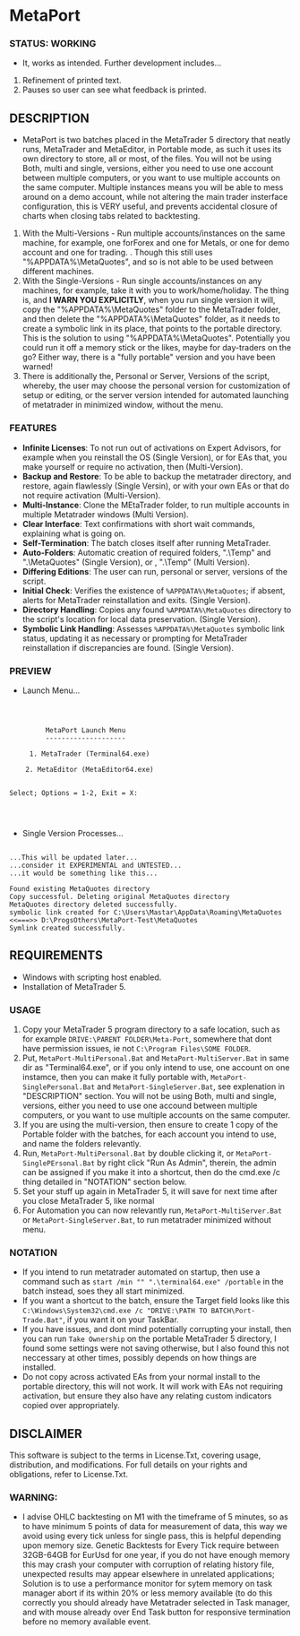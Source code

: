# MetaPort

### STATUS: WORKING
- It, works as intended. Further development includes...
1. Refinement of printed text.
2. Pauses so user can see what feedback is printed.

## DESCRIPTION
- MetaPort is two batches placed in the MetaTrader 5 directory that neatly runs, MetaTrader and MetaEditor, in Portable mode, as such it uses its own directory to store, all or most, of the files. You will not be using Both, multi and single, versions, either you need to use one account between multiple computers, or you want to use multiple accounts on the same computer. Multiple instances means you will be able to mess around on a demo account, while not altering the main trader insterface configuration, this is VERY useful, and prevents accidental closure of charts when closing tabs related to backtesting. 
1. With the Multi-Versions - Run multiple accounts/instances on the same machine, for example, one forForex and one for Metals, or one for demo account and one for trading. . Though this still uses "%APPDATA%\MetaQuotes\", and so is not able to be used between different machines.
2. With the Single-Versions - Run single accounts/instances on any machines, for example, take it with you to work/home/holiday. The thing is, and **I WARN YOU EXPLICITLY**, when you run single version it will, copy the "%APPDATA%\MetaQuotes\" folder to the MetaTrader folder, and then delete the "%APPDATA%\MetaQuotes\" folder, as it needs to create a symbolic link in its place, that points to the portable directory. This is the solution to using "%APPDATA%\MetaQuotes\". Potentially you could run it off a memory stick or the likes, maybe for day-traders on the go? Either way, there is a "fully portable" version and you have been warned!
3. There is additionally the, Personal or Server, Versions of the script, whereby, the user may choose the personal version for customization of setup or editing, or the server version intended for automated launching of metatrader in minimized window, without the menu.

### FEATURES
- **Infinite Licenses**: To not run out of activations on Expert Advisors, for example when you reinstall the OS (Single Version), or for EAs that, you make yourself or require no activation, then (Multi-Version).
- **Backup and Restore**: To be able to backup the metatrader directory, and restore, again flawlessly (Single Versin), or with your own EAs or that do not require activation (Multi-Version).
- **Multi-Instance**: Clone the MEtaTrader folder, to run multiple accounts in multiple Metatrader windows (Multi Version).
- **Clear Interface**: Text confirmations with short wait commands, explaining what is going on.
- **Self-Termination**: The batch closes itself after running MetaTrader.
- **Auto-Folders**: Automatic creation of required folders, ".\Temp" and ".\MetaQuotes" (Single Version), or , ".\Temp" (Multi Version).
- **Differing Editions**: The user can run, personal or server, versions of the script.
- **Initial Check**: Verifies the existence of `%APPDATA%\MetaQuotes`; if absent, alerts for MetaTrader reinstallation and exits. (Single Version).
- **Directory Handling**: Copies any found `%APPDATA%\MetaQuotes` directory to the script's location for local data preservation. (Single Version).
- **Symbolic Link Handling**: Assesses `%APPDATA%\MetaQuotes` symbolic link status, updating it as necessary or prompting for MetaTrader reinstallation if discrepancies are found. (Single Version).

### PREVIEW
- Launch Menu...
```



         MetaPort Launch Menu
         --------------------

     1. MetaTrader (Terminal64.exe)

    2. MetaEditor (MetaEditor64.exe)


Select; Options = 1-2, Exit = X:




```
- Single Version Processes...
```

...This will be updated later...
...consider it EXPERIMENTAL and UNTESTED...
...it would be something like this...

Found existing MetaQuotes directory
Copy successful. Deleting original MetaQuotes directory
MetaQuotes directory deleted successfully.
symbolic link created for C:\Users\Mastar\AppData\Roaming\MetaQuotes <<===>> D:\ProgsOthers\MetaPort-Test\MetaQuotes
Symlink created successfully.

```

## REQUIREMENTS
- Windows with scripting host enabled.
- Installation of MetaTrader 5.

### USAGE
1. Copy your MetaTrader 5 program directory to a safe location, such as for example `DRIVE:\PARENT FOLDER\Meta-Port`, somewhere that dont have permission issues, ie not `C:\Program Files\SOME FOLDER`.
2. Put, `MetaPort-MultiPersonal.Bat` and `MetaPort-MultiServer.Bat` in same dir as "Terminal64.exe", or if you only intend to use, one account on one instamce, then you can make it fully portable with, `MetaPort-SinglePersonal.Bat` and `MetaPort-SingleServer.Bat`, see explenation in "DESCRIPTION" section. You will not be using Both, multi and single, versions, either you need to use one accound between multiple computers, or you want to use multiple accounts on the same computer.
3. If you are using the multi-version, then ensure to create 1 copy of the Portable folder with the batches, for each account you intend to use, and name the folders relevantly.
4. Run, `MetaPort-MultiPersonal.Bat` by double clicking it, or `MetaPort-SinglePErsonal.Bat` by right click "Run As Admin", therein, the admin can be assigned if you make it into a shortcut, then do the cmd.exe /c thing detailed in "NOTATION" section below.
5. Set your stuff up again in MetaTrader 5, it will save for next time after you close MetaTrader 5, like normal
6. For Automation you can now relevantly run, `MetaPort-MultiServer.Bat` or `MetaPort-SingleServer.Bat`, to run metatrader minimized without menu.

### NOTATION
- If you intend to run metatrader automated on startup, then use a command such as `start /min "" ".\terminal64.exe" /portable` in the batch instead, soes they all start minimized. 
- If you want a shortcut to the batch, ensure the Target field looks like this `C:\Windows\System32\cmd.exe /c "DRIVE:\PATH TO BATCH\Port-Trade.Bat"`, if you want it on your TaskBar.
- If you have issues, and dont mind potentially corrupting your install, then you can run `Take Ownership` on the portable MetaTrader 5 directory, I found some settings were not saving otherwise, but I also found this not neccessary at other times, possibly depends on how things are installed.
- Do not copy across activated EAs from your normal install to the portable directory, this will not work. It will work with EAs not requiring activation, but ensure they also have any relating custom indicators copied over appropriately.

## DISCLAIMER
This software is subject to the terms in License.Txt, covering usage, distribution, and modifications. For full details on your rights and obligations, refer to License.Txt.



### WARNING:
- I advise OHLC backtesting on M1 with the timeframe of 5 minutes, so as to have minimum 5 points of data for measurement of data, this way we avoid using every tick unless for single pass, this is helpful depending upon memory size. Genetic Backtests for Every Tick require between 32GB-64GB for EurUsd for one year, if you do not have enough memory this may crash your computer with corruption of relating history file, unexpected results may appear elsewhere in unrelated applications; Solution is to use a performance monitor for sytem memory on task manager abort if its within 20% or less memory available (to do this correctly you should already have Metatrader selected in Task manager, and with mouse already over End Task button for responsive termination before no memory available event.
